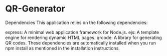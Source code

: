 # QR-Generator

Dependencies
This application relies on the following dependencies:

express: A minimal web application framework for Node.js.
ejs: A template engine for rendering dynamic HTML pages.
qrcode: A library for generating QR codes.
These dependencies are automatically installed when you run npm install as mentioned in the installation instructions.

